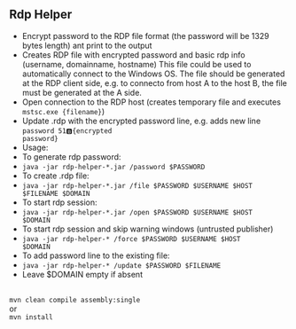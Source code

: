 ## Rdp Helper
* Encrypt password to the RDP file format (the password will be 1329 bytes length) ant print to the output
* Creates RDP file with encrypted password and basic rdp info (username, domainname, hostname)
This file could be used to automatically connect to the Windows OS. The file should be generated at the RDP client side, e.g. to connecto from host A to the host B, the file must be generated at the A side.
* Open connection to the RDP host (creates temporary file and executes <code>mstsc.exe {filename}</code>)
* Update .rdp with the encrypted password line, e.g. adds new line <code>password 51:b:{encrypted password}</code> 
* Usage:
* To generate rdp password: 
*	<code>java -jar rdp-helper-*.jar  /password $PASSWORD</code>
* To create .rdp file: 
*	<code>java -jar rdp-helper-*.jar /file $PASSWORD $USERNAME $HOST $FILENAME $DOMAIN</code>
* To start rdp session: 
*	<code>java -jar rdp-helper-*.jar /open $PASSWORD $USERNAME $HOST $DOMAIN</code>
* To start rdp session and skip warning windows (untrusted publisher)
*	<code>java -jar rdp-helper-* /force $PASSWORD $USERNAME $HOST $DOMAIN</code>
* To add password line to the existing file: 
*	<code>java -jar rdp-helper-* /update $PASSWORD $FILENAME</code>
* Leave $DOMAIN empty if absent

<br>
<code>mvn clean compile assembly:single</code>
<br>or<br>
<code>mvn install</code>